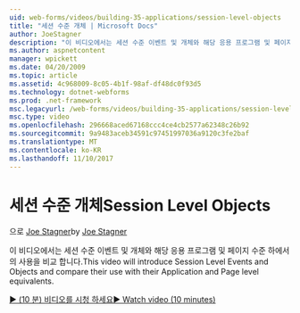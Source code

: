 ```yaml
---
uid: web-forms/videos/building-35-applications/session-level-objects
title: "세션 수준 개체 | Microsoft Docs"
author: JoeStagner
description: "이 비디오에서는 세션 수준 이벤트 및 개체와 해당 응용 프로그램 및 페이지 수준 하에서의 사용을 비교 합니다."
ms.author: aspnetcontent
manager: wpickett
ms.date: 04/20/2009
ms.topic: article
ms.assetid: 4c968009-8c05-4b1f-98af-df48dc0f93d5
ms.technology: dotnet-webforms
ms.prod: .net-framework
msc.legacyurl: /web-forms/videos/building-35-applications/session-level-objects
msc.type: video
ms.openlocfilehash: 296668aced67168ccc4ce4cb2577a62348c26b92
ms.sourcegitcommit: 9a9483aceb34591c97451997036a9120c3fe2baf
ms.translationtype: MT
ms.contentlocale: ko-KR
ms.lasthandoff: 11/10/2017
---
```

<a name="session-level-objects"></a><span data-ttu-id="31ca0-103">세션 수준 개체</span><span class="sxs-lookup"><span data-stu-id="31ca0-103">Session Level Objects</span></span>
====================
<span data-ttu-id="31ca0-104">으로 [Joe Stagner](https://github.com/JoeStagner)</span><span class="sxs-lookup"><span data-stu-id="31ca0-104">by [Joe Stagner](https://github.com/JoeStagner)</span></span>

<span data-ttu-id="31ca0-105">이 비디오에서는 세션 수준 이벤트 및 개체와 해당 응용 프로그램 및 페이지 수준 하에서의 사용을 비교 합니다.</span><span class="sxs-lookup"><span data-stu-id="31ca0-105">This video will introduce Session Level Events and Objects and compare their use with their Application and Page level equivalents.</span></span>

[<span data-ttu-id="31ca0-106">&#9654; (10 분) 비디오를 시청 하세요</span><span class="sxs-lookup"><span data-stu-id="31ca0-106">&#9654; Watch video (10 minutes)</span></span>](https://channel9.msdn.com/Blogs/ASP-NET-Site-Videos/session-level-objects)
